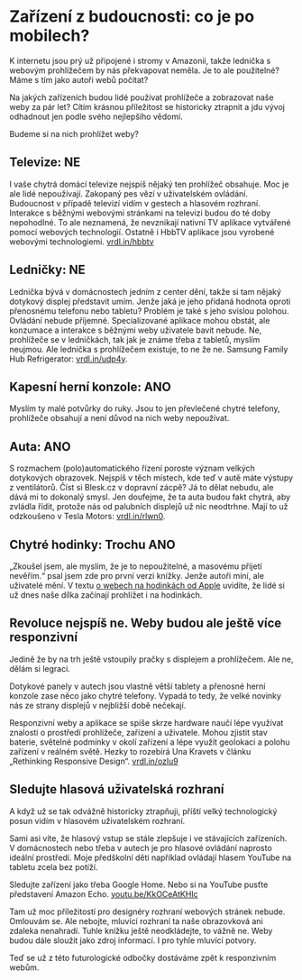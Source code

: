 # Zařízení z budoucnosti: co je po mobilech?

K internetu jsou prý už připojené i stromy v Amazonii, takže lednička s webovým prohlížečem by nás překvapovat neměla. Je to ale použitelné? Máme s tím jako autoři webů počítat? 

Na jakých zařízeních budou lidé používat prohlížeče a zobrazovat naše weby za pár let? Cítím krásnou příležitost se historicky ztrapnit a jdu vývoj odhadnout jen podle svého nejlepšího vědomí.

Budeme si na nich prohlížet weby?

## Televize: NE

I vaše chytrá domácí televize nejspíš nějaký ten prohlížeč obsahuje. Moc je ale lidé nepoužívají. Zakopaný pes vězí v uživatelském ovládání. Budoucnost v případě televizí vidím v gestech a hlasovém rozhraní. Interakce s běžnými webovými stránkami na televizi budou do té doby nepohodlné. To ale neznamená, že nevznikají nativní TV aplikace vytvářené pomocí webových technologií. Ostatně i HbbTV aplikace jsou vyrobené webovými technologiemi. [vrdl.in/hbbtv](http://www.hbbtv-developer.com/site/wiki/index.php/Hello_world) 

## Ledničky: NE  

Lednička bývá v domácnostech jedním z center dění, takže si tam nějaký dotykový displej představit umím. Jenže jaká je jeho přidaná hodnota oproti přenosnému telefonu nebo tabletu? Problém je také s jeho svislou polohou. Ovládání nebude příjemné. Specializované aplikace mohou obstát, ale konzumace a interakce s běžnými weby uživatele bavit nebude. Ne, prohlížeče se v ledničkách, tak jak je známe třeba z tabletů, myslím neujmou. Ale lednička s prohlížečem existuje, to ne že ne. Samsung Family Hub Refrigerator: [vrdl.in/udp4y](https://www.cnet.com/products/samsung-family-hub-refrigerator/).

## Kapesní herní konzole: ANO

Myslím ty malé potvůrky do ruky. Jsou to jen převlečené chytré telefony, prohlížeče obsahují a není důvod na nich weby nepoužívat.

## Auta: ANO

S rozmachem (polo)automatického řízení poroste význam velkých dotykových obrazovek. Nejspíš v těch místech, kde teď v autě máte výstupy z ventilátorů. Číst si Blesk.cz v dopravní zácpě? Já to dělat nebudu, ale dává mi to dokonalý smysl. Jen doufejme, že ta auta budou fakt chytrá, aby zvládla řídit, protože nás od palubních displejů už nic neodtrhne. Mají to už odzkoušeno v Tesla Motors: [vrdl.in/rlwn0](https://www.tesla.com/support/touchscreen-web-browser).

## Chytré hodinky: Trochu ANO

„Zkoušel jsem, ale myslím, že je to nepoužitelné, a masovému přijetí nevěřím.“ psal jsem zde pro první verzi knížky. Jenže autoři míní, ale uživatelé mění. V textu [o webech na hodinkách od Apple](weby-watchos.md) uvidíte, že lidé si už dnes naše dílka začínají prohlížet i na hodinkách.

## Revoluce nejspíš ne. Weby budou ale ještě více responzivní

Jedině že by na trh ještě vstoupily pračky s displejem a prohlížečem. Ale ne, dělám si legraci.

Dotykové panely v autech jsou vlastně větší tablety a přenosné herní konzole zase něco jako chytré telefony. Vypadá to tedy, že velké novinky nás ze strany displejů v nejbližší době nečekají.

Responzivní weby a aplikace se spíše skrze hardware naučí lépe využívat znalosti o prostředí prohlížeče, zařízení a uživatele. Mohou zjistit stav baterie, světelné podmínky v okolí zařízení a lépe využít geolokaci a polohu zařízení v reálném světě. Hezky to rozebírá Una Kravets v článku „Rethinking Responsive Design“. [vrdl.in/ozlu9](https://medium.com/@unakravets/rethinking-responsive-d557ef1745bd#.qz3s11y34)

## Sledujte hlasová uživatelská rozhraní

A když už se tak odvážně historicky ztrapňuji, příští velký technologický posun vidím v hlasovém uživatelském rozhraní. 

Sami asi víte, že hlasový vstup se stále zlepšuje i ve stávajících zařízeních. V domácnostech nebo třeba v autech je pro hlasové ovládání naprosto ideální prostředí. Moje předškolní děti například ovládají hlasem YouTube na tabletu zcela bez potíží.

Sledujte zařízení jako třeba Google Home. Nebo si na YouTube pusťte představení Amazon Echo. [youtu.be/KkOCeAtKHIc](https://youtu.be/KkOCeAtKHIc)

Tam už moc příležitostí pro designéry rozhraní webových stránek nebude. Omlouvám se. Ale nebojte, mluvící rozhraní ta naše obrazovková ani zdaleka nenahradí. Tuhle knížku ještě neodkládejte, to vážně ne. Weby budou dále sloužit jako zdroj informací. I pro tyhle mluvící potvory.

Teď se už z této futurologické odbočky dostáváme zpět k responzivním webům. 
